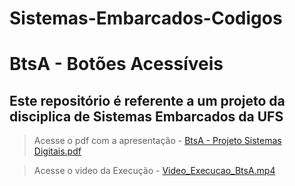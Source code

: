 # Sistemas-Embarcados-Codigos
# BtsA - Botões Acessíveis
## Este repositório é referente a um projeto da disciplica de Sistemas Embarcados da UFS

>Acesse o pdf com a apresentação - [BtsA - Projeto Sistemas Digitais.pdf](https://github.com/DanielSenaDev/Sistemas-Embarcados-Codigos/blob/master/BtsA-Botoes_Acessiveis/BtsA%20-%20Projeto%20Sistemas%20Digitais.pdf)

>Acesse o video da Execução - [Video_Execucao_BtsA.mp4](https://github.com/DanielSenaDev/Sistemas-Embarcados-Codigos/blob/master/BtsA-Botoes_Acessiveis/Video/Video_Execucao_BtsA.mp4)
